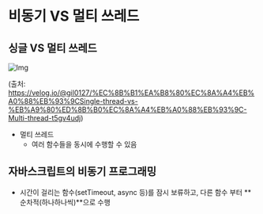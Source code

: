 # 비동기 VS 멀티 쓰레드

## 싱글 VS 멀티 쓰레드

![Img](https://velog.velcdn.com/images/gil0127/post/540376e9-9eb4-46d8-9cff-816a1d9cce1f/%EC%8B%B1%EA%B8%80%20vs%20%EB%A9%80%ED%8B%B0.png)

(출처: https://velog.io/@gil0127/%EC%8B%B1%EA%B8%80%EC%8A%A4%EB%A0%88%EB%93%9CSingle-thread-vs-%EB%A9%80%ED%8B%B0%EC%8A%A4%EB%A0%88%EB%93%9C-Multi-thread-t5gv4udj)



- 멀티 쓰레드
  - 여러 함수들을 동시에 수행할 수 있음



## 자바스크립트의 비동기 프로그래밍

- 시간이 걸리는 함수(setTimeout, async 등)를 잠시 보류하고, 다른 함수 부터 **순차적(하나하나씩)**으로 수행